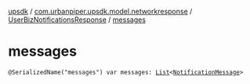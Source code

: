 [upsdk](../../index.md) / [com.urbanpiper.upsdk.model.networkresponse](../index.md) / [UserBizNotificationsResponse](index.md) / [messages](./messages.md)

# messages

`@SerializedName("messages") var messages: `[`List`](https://kotlinlang.org/api/latest/jvm/stdlib/kotlin.collections/-list/index.html)`<`[`NotificationMessage`](../-notification-message/index.md)`>`